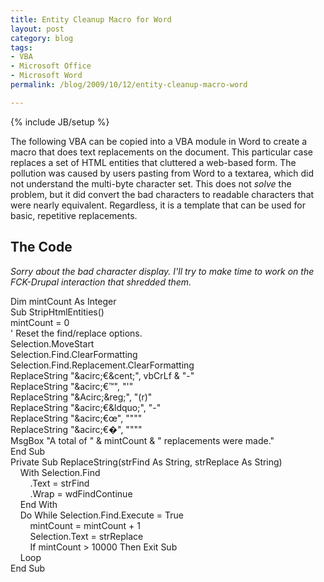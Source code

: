 ```yaml
---
title: Entity Cleanup Macro for Word
layout: post
category: blog
tags:
- VBA
- Microsoft Office
- Microsoft Word
permalink: /blog/2009/10/12/entity-cleanup-macro-word

---
```

{% include JB/setup %}
<div id="node-61" class="node node-blog node-promoted">
  <div class="content clearfix">
    <div class="field field-name-body field-type-text-with-summary field-label-hidden"><div class="field-items"><div class="field-item even"><p>The following VBA can be copied into a VBA module in Word to create a macro that does text replacements on the document. This particular case replaces a set of HTML entities that cluttered a web-based form. The pollution was caused by users pasting from Word to a textarea, which did not understand the multi-byte character set. This does not <em>solve</em> the problem, but it did convert the bad characters to readable characters that were nearly equivalent. Regardless, it is a template that can be used for basic, repetitive replacements.</p>
<h2>The Code</h2>
<p><em>Sorry about the bad character display. I'll try to make time to work on the FCK-Drupal interaction that shredded them.</em></p>
<p class="code">Dim mintCount As Integer<br />
Sub StripHtmlEntities()<br />
mintCount = 0<br />
' Reset the find/replace options.<br />
Selection.MoveStart<br />
Selection.Find.ClearFormatting<br />
Selection.Find.Replacement.ClearFormatting<br />
ReplaceString "&amp;acirc;€&amp;cent;", vbCrLf &amp; "-"<br />
ReplaceString "&amp;acirc;€™", "'"<br />
ReplaceString "&amp;Acirc;&amp;reg;", "(r)"<br />
ReplaceString "&amp;acirc;€&amp;ldquo;", "-"<br />
ReplaceString "&amp;acirc;€œ", """"<br />
ReplaceString "&amp;acirc;€�", """"<br />
MsgBox "A total of " &amp; mintCount &amp; " replacements were made."<br />
End Sub<br />
Private Sub ReplaceString(strFind As String, strReplace As String)<br />
    With Selection.Find<br />
        .Text = strFind<br />
        .Wrap = wdFindContinue<br />
    End With<br />
    Do While Selection.Find.Execute = True<br />
        mintCount = mintCount + 1<br />
        Selection.Text = strReplace<br />
        If mintCount &gt; 10000 Then Exit Sub<br />
    Loop<br />
End Sub<br />
 </p></div></div></div>  </div>
</div>
